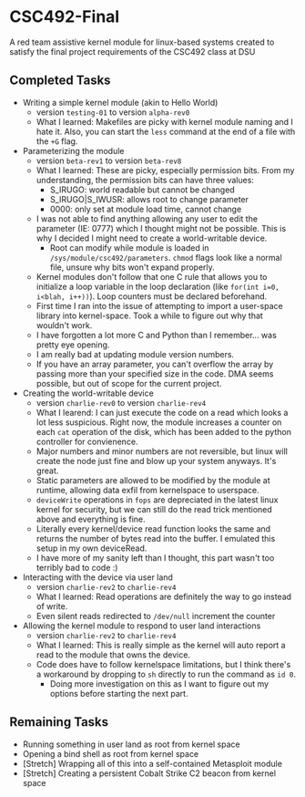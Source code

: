 # CSC492-Final
A red team assistive kernel module for linux-based systems created to satisfy the final project requirements of the CSC492 class at DSU

## Completed Tasks

* Writing a simple kernel module (akin to Hello World)
    * version `testing-01` to version `alpha-rev0`
    * What I learned: Makefiles are picky with kernel module naming and I hate it. Also, you can start the `less` command at the end of a file with the `+G` flag.
* Parameterizing the module
    * version `beta-rev1` to version `beta-rev8`
    * What I learned: These are picky, especially permission bits. From my understanding, the permission bits can have three values:
        * S_IRUGO: world readable but cannot be changed
        * S_IRUGO|S_IWUSR: allows root to change parameter
        * 0000: only set at module load time, cannot change
    * I was not able to find anything allowing any user to edit the parameter (IE: 0777) which I thought might not be possible. This is why I decided I might need to create a world-writable device.
        * Root can modify while module is loaded in `/sys/module/csc492/parameters`. `chmod` flags look like a normal file, unsure why bits won't expand properly.
    * Kernel modules don't follow that one C rule that allows you to initialize a loop variable in the loop declaration (like `for(int i=0, i<blah, i++))`). Loop counters must be declared beforehand.
    * First time I ran into the issue of attempting to import a user-space library into kernel-space. Took a while to figure out why that wouldn't work.
    * I have forgotten a lot more C and Python than I remember... was pretty eye opening.
    * I am really bad at updating module version numbers.
    * If you have an array parameter, you can't overflow the array by passing more than your specified size in the code. DMA seems possible, but out of scope for the current project.
* Creating the world-writable device
    * version `charlie-rev0` to version `charlie-rev4`
    * What I learend: I can just execute the code on a read which looks a lot less suspicious. Right now, the module increases a counter on each `cat` operation of the disk, which has been added to the python controller for convienence.
    * Major numbers and minor numbers are not reversible, but linux will create the node just fine and blow up your system anyways. It's great.
    * Static parameters are allowed to be modified by the module at runtime, allowing data exfil from kernelspace to userspace.
    * `deviceWrite` operations in `fops` are depreciated in the latest linux kernel for security, but we can still do the read trick mentioned above and everything is fine.
    * Literally every kernel/device read function looks the same and returns the number of bytes read into the buffer. I emulated this setup in my own deviceRead.
    * I have more of my sanity left than I thought, this part wasn't too terribly bad to code :)
* Interacting with the device via user land
    * version `charlie-rev2` to `charlie-rev4`
    * What I learned: Read operations are definitely the way to go instead of write.
    * Even silent reads redirected to `/dev/null` increment the counter
* Allowing the kernel module to respond to user land interactions
    * version `charlie-rev2` to `charlie-rev4`
    * What I learned: This is really simple as the kernel will auto report a read to the module that owns the device.
    * Code does have to follow kernelspace limitations, but I think there's a workaround by dropping to `sh` directly to run the command as `id 0`.
        * Doing more investigation on this as I want to figure out my options before starting the next part.

## Remaining Tasks

* Running something in user land as root from kernel space
* Opening a bind shell as root from kernel space
* [Stretch] Wrapping all of this into a self-contained Metasploit module
* [Stretch] Creating a persistent Cobalt Strike C2 beacon from kernel space
